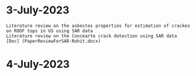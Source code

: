 # 3-July-2023
	Literature review on the asbestos properties for estimation of crackes on ROOF tops in US using SAR data
	Literature review on the Concearte crack detection using SAR data
	[Doc] (PaperReviewForSAR-Rohit.docx)

# 4-July-2023